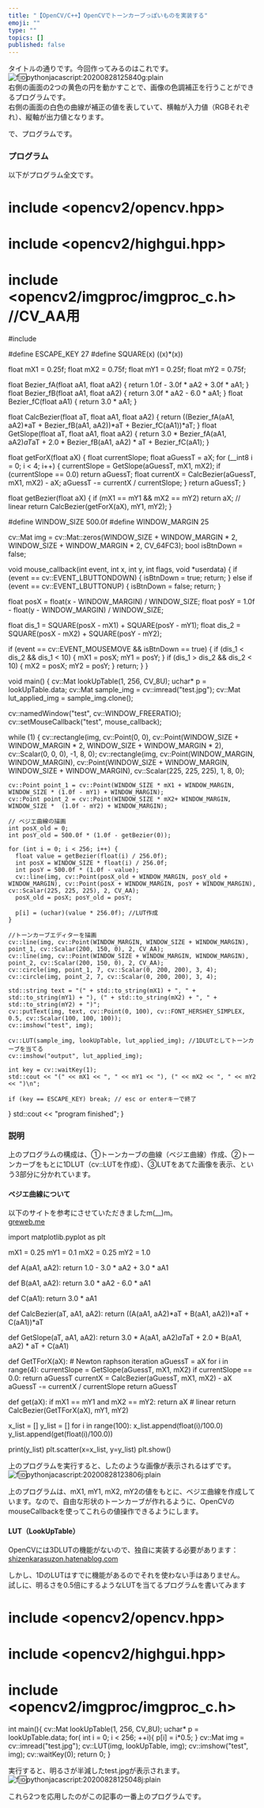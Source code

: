 ```yaml
---
title: "【OpenCV/C++】OpenCVでトーンカーブっぽいものを実装する"
emoji: ""
type: ""
topics: []
published: false
---
```


タイトルの通りです。今回作ってみるのはこれです。  
![f:id:pythonjacascript:20200828125840g:plain](/images/ppythonjacascript2020082820200828125840.gif "f:id:pythonjacascript:20200828125840g:plain")  
右側の画面の2つの黄色の円を動かすことで、画像の色調補正を行うことができるプログラムです。  
右側の画面の白色の曲線が補正の値を表していて、横軸が入力値（RGBそれぞれ）、縦軸が出力値となります。

  
で、プログラムです。

### プログラム

以下がプログラム全文です。

# include <opencv2/opencv.hpp>
# include <opencv2/highgui.hpp>
# include <opencv2/imgproc/imgproc_c.h> //CV_AA用
#include <iostream>

#define ESCAPE_KEY 27
#define SQUARE(x) ((x)*(x))

float mX1 = 0.25f;
float mX2 = 0.75f;
float mY1 = 0.25f;
float mY2 = 0.75f;

float Bezier_fA(float aA1, float aA2) { return 1.0f - 3.0f * aA2 + 3.0f * aA1; }
float Bezier_fB(float aA1, float aA2) { return 3.0f * aA2 - 6.0 * aA1; }
float Bezier_fC(float aA1) { return 3.0 * aA1; }

float CalcBezier(float aT, float aA1, float aA2) { return  ((Bezier_fA(aA1, aA2)*aT + Bezier_fB(aA1, aA2))*aT + Bezier_fC(aA1))*aT; }
float GetSlope(float aT, float aA1, float aA2) { return 3.0 * Bezier_fA(aA1, aA2)*aT*aT + 2.0 * Bezier_fB(aA1, aA2) * aT + Bezier_fC(aA1); }

float getForX(float aX) {
  float currentSlope;
  float aGuessT = aX;
  for (__int8 i = 0; i < 4; i++) {
    currentSlope = GetSlope(aGuessT, mX1, mX2);
    if (currentSlope == 0.0) return aGuessT;
    float currentX = CalcBezier(aGuessT, mX1, mX2) - aX;
    aGuessT -= currentX / currentSlope;
  }
  return aGuessT;
}


float getBezier(float aX) {
  if (mX1 == mY1 && mX2 == mY2) return aX; // linear
  return CalcBezier(getForX(aX), mY1, mY2);
}

#define WINDOW_SIZE 500.0f
#define WINDOW_MARGIN 25

cv::Mat img = cv::Mat::zeros(WINDOW_SIZE + WINDOW_MARGIN * 2, WINDOW_SIZE + WINDOW_MARGIN * 2, CV_64FC3);
bool isBtnDown = false;

void mouse_callback(int event, int x, int y, int flags, void *userdata) {
  if (event == cv::EVENT_LBUTTONDOWN) {
    isBtnDown = true;
    return;
  }
  else if (event == cv::EVENT_LBUTTONUP) {
    isBtnDown = false;
    return;
  }

  float posX = float(x - WINDOW_MARGIN) / WINDOW_SIZE;
  float posY = 1.0f - float(y - WINDOW_MARGIN) / WINDOW_SIZE;

  float dis_1 = SQUARE(posX - mX1) + SQUARE(posY - mY1);
  float dis_2 = SQUARE(posX - mX2) + SQUARE(posY - mY2);

  if (event == cv::EVENT_MOUSEMOVE && isBtnDown == true) {
    if (dis_1 < dis_2 && dis_1 < 10) {
      mX1 = posX;
      mY1 = posY;
    }
    if (dis_1 > dis_2 && dis_2 < 10) {
      mX2 = posX;
      mY2 = posY;
    }
    return;
  }
}

void main() {
  cv::Mat lookUpTable(1, 256, CV_8U);
  uchar* p = lookUpTable.data;
  cv::Mat sample_img = cv::imread("test.jpg");
  cv::Mat lut_applied_img = sample_img.clone();

  cv::namedWindow("test", cv::WINDOW_FREERATIO);
  cv::setMouseCallback("test", mouse_callback);

  while (1) {
    cv::rectangle(img, cv::Point(0, 0), cv::Point(WINDOW_SIZE + WINDOW_MARGIN * 2, WINDOW_SIZE + WINDOW_MARGIN * 2), cv::Scalar(0, 0, 0), -1, 8, 0);
    cv::rectangle(img, cv::Point(WINDOW_MARGIN, WINDOW_MARGIN), cv::Point(WINDOW_SIZE + WINDOW_MARGIN, WINDOW_SIZE + WINDOW_MARGIN), cv::Scalar(225, 225, 225), 1, 8, 0);

    cv::Point point_1 = cv::Point(WINDOW_SIZE * mX1 + WINDOW_MARGIN, WINDOW_SIZE * (1.0f - mY1) + WINDOW_MARGIN);
    cv::Point point_2 = cv::Point(WINDOW_SIZE * mX2+ WINDOW_MARGIN, WINDOW_SIZE *  (1.0f - mY2) + WINDOW_MARGIN);

    // ベジエ曲線の描画
    int posX_old = 0;
    int posY_old = 500.0f * (1.0f - getBezier(0));

    for (int i = 0; i < 256; i++) {
      float value = getBezier(float(i) / 256.0f);
      int posX = WINDOW_SIZE * float(i) / 256.0f;
      int posY = 500.0f * (1.0f - value);
      cv::line(img, cv::Point(posX_old + WINDOW_MARGIN, posY_old + WINDOW_MARGIN), cv::Point(posX + WINDOW_MARGIN, posY + WINDOW_MARGIN), cv::Scalar(225, 225, 225), 2, CV_AA);
      posX_old = posX; posY_old = posY;

      p[i] = (uchar)(value * 256.0f); //LUT作成
    }

    //トーンカーブエディターを描画
    cv::line(img, cv::Point(WINDOW_MARGIN, WINDOW_SIZE + WINDOW_MARGIN), point_1, cv::Scalar(200, 150, 0), 2, CV_AA);
    cv::line(img, cv::Point(WINDOW_SIZE + WINDOW_MARGIN, WINDOW_MARGIN), point_2, cv::Scalar(200, 150, 0), 2, CV_AA);
    cv::circle(img, point_1, 7, cv::Scalar(0, 200, 200), 3, 4);
    cv::circle(img, point_2, 7, cv::Scalar(0, 200, 200), 3, 4);

    std::string text = "(" + std::to_string(mX1) + ", " + std::to_string(mY1) + "), (" + std::to_string(mX2) + ", " + std::to_string(mY2) + ")";
    cv::putText(img, text, cv::Point(0, 100), cv::FONT_HERSHEY_SIMPLEX, 0.5, cv::Scalar(100, 100, 100));
    cv::imshow("test", img);

    cv::LUT(sample_img, lookUpTable, lut_applied_img); //1DLUTとしてトーンカーブを当てる
    cv::imshow("output", lut_applied_img);

    int key = cv::waitKey(1);
    std::cout << "(" << mX1 << ", " << mY1 << "), (" << mX2 << ", " << mY2 << ")\n";

    if (key == ESCAPE_KEY) break; // esc or enterキーで終了
  }
  std::cout << "program finished";
}
  
  
### 説明

上のプログラムの構成は、➀トーンカーブの曲線（ベジエ曲線）作成、②トーンカーブをもとに1DLUT（cv::LUTを作成）、③LUTをあてた画像を表示、という3部分に分かれています。

#### ベジエ曲線について

以下のサイトを参考にさせていただきましたm(\_\_)m。  
[greweb.me](http://greweb.me/2012/02/bezier-curve-based-easing-functions-from-concept-to-implementation/)

import matplotlib.pyplot as plt

mX1 = 0.25
mY1 = 0.1
mX2 = 0.25
mY2 = 1.0

def A(aA1, aA2):
    return 1.0 - 3.0 * aA2 + 3.0 * aA1

def B(aA1, aA2):
    return 3.0 * aA2 - 6.0 * aA1

def C(aA1):
    return 3.0 * aA1

def CalcBezier(aT, aA1, aA2):
    return ((A(aA1, aA2)*aT + B(aA1, aA2))*aT + C(aA1))*aT

def GetSlope(aT, aA1, aA2):
    return 3.0 * A(aA1, aA2)*aT*aT + 2.0 * B(aA1, aA2) * aT + C(aA1)

def GetTForX(aX):
    # Newton raphson iteration
    aGuessT = aX
    for i in range(4):
        currentSlope = GetSlope(aGuessT, mX1, mX2)
    if currentSlope == 0.0:
        return aGuessT
    currentX = CalcBezier(aGuessT, mX1, mX2) - aX
    aGuessT -= currentX / currentSlope
    return aGuessT

def get(aX):
    if mX1 == mY1 and mX2 == mY2:
        return aX  # linear
    return CalcBezier(GetTForX(aX), mY1, mY2)

x_list = []
y_list = []
for i in range(100):
    x_list.append(float(i)/100.0)
    y_list.append(get(float(i)/100.0))

print(y_list)
plt.scatter(x=x_list, y=y_list)
plt.show()

上のプログラムを実行すると、したのような画像が表示されるはずです。  
![f:id:pythonjacascript:20200828123806j:plain](/images/ppythonjacascript2020082820200828123806.jpg "f:id:pythonjacascript:20200828123806j:plain")

上のプログラムは、mX1, mY1, mX2, mY2の値をもとに、ベジエ曲線を作成しています。なので、自由な形状のトーンカーブが作れるように、OpenCVのmouseCallbackを使ってこれらの値操作できるようにします。  
  
  
#### LUT（LookUpTable）

OpenCVには3DLUTの機能がないので、独自に実装する必要があります：  
[shizenkarasuzon.hatenablog.com](https://shizenkarasuzon.hatenablog.com/entry/2020/08/13/185223)  

しかし、1DのLUTはすでに機能があるのでそれを使わない手はありません。  
試しに、明るさを0.5倍にするようなLUTを当てるプログラムを書いてみます

# include <opencv2/opencv.hpp>
# include <opencv2/highgui.hpp>
# include <opencv2/imgproc/imgproc_c.h>

int main(){
    cv::Mat lookUpTable(1, 256, CV_8U);
    uchar* p = lookUpTable.data;
    for( int i = 0; i < 256; ++i){
        p[i] = i*0.5;
    }
    cv::Mat img = cv::imread("test.jpg");
    cv::LUT(img, lookUpTable, img);
    cv::imshow("test", img);
    cv::waitKey(0);
    return 0;
}

  
実行すると、明るさが半減したtest.jpgが表示されます。  
![f:id:pythonjacascript:20200828125048j:plain](/images/ppythonjacascript2020082820200828125048.jpg "f:id:pythonjacascript:20200828125048j:plain")  

これら2つを応用したのがこの記事の一番上のプログラムです。